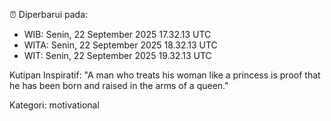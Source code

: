 ⏰ Diperbarui pada:
- WIB: Senin, 22 September 2025 17.32.13 UTC
- WITA: Senin, 22 September 2025 18.32.13 UTC
- WIT: Senin, 22 September 2025 19.32.13 UTC

Kutipan Inspiratif:
"A man who treats his woman like a princess is proof that he has been born and raised in the arms of a queen."


Kategori: motivational

